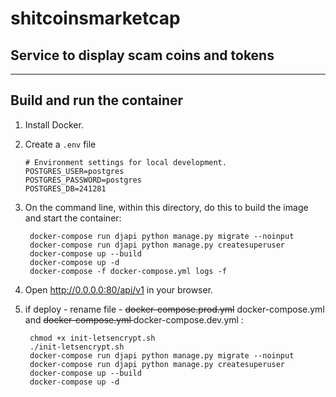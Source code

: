 # shitcoinsmarketcap
## Service to display scam coins and tokens
***
## Build and run the container

1. Install Docker.

2. Create a `.env` file 

    ```
    # Environment settings for local development.
   POSTGRES_USER=postgres
   POSTGRES_PASSWORD=postgres
   POSTGRES_DB=241281
    ```


3. On the command line, within this directory, do this to build the image and
   start the container:

        docker-compose run djapi python manage.py migrate --noinput
        docker-compose run djapi python manage.py createsuperuser
        docker-compose up --build
        docker-compose up -d
        docker-compose -f docker-compose.yml logs -f


4. Open http://0.0.0.0:80/api/v1 in your browser.

5. if deploy - rename file  -  <strike>docker-compose.prod.yml</strike> docker-compose.yml and <strike>docker-compose.yml </strike> docker-compose.dev.yml :

        
        chmod +x init-letsencrypt.sh
        ./init-letsencrypt.sh
        docker-compose run djapi python manage.py migrate --noinput
        docker-compose run djapi python manage.py createsuperuser
        docker-compose up --build
        docker-compose up -d
    
